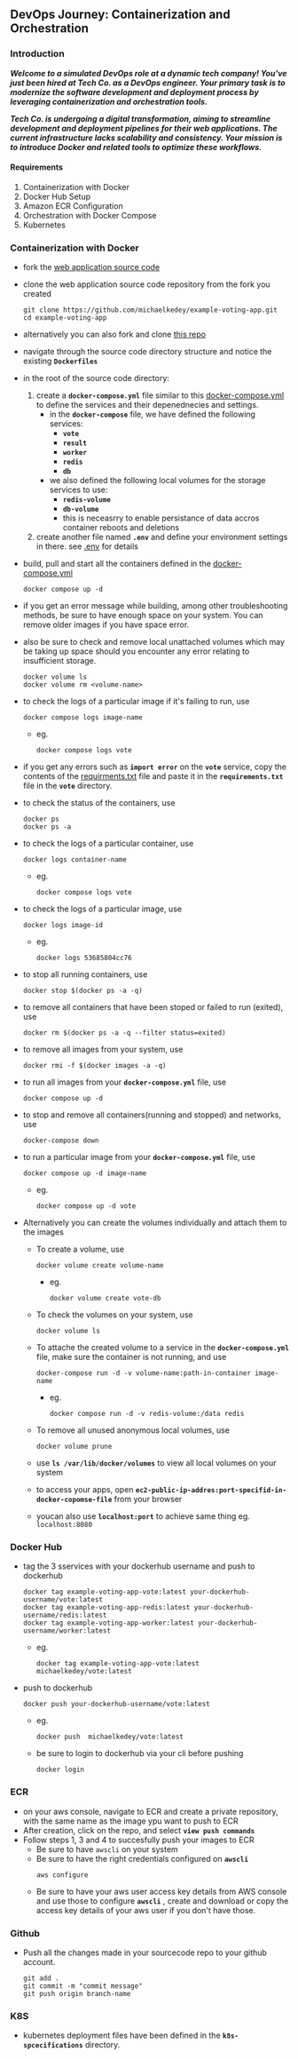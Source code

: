 ## DevOps Journey: Containerization and Orchestration
### Introduction
***Welcome to a simulated DevOps role at a dynamic tech company! You've just been hired at Tech Co. as a DevOps engineer. Your primary task is to modernize the software development and deployment process by leveraging containerization and orchestration tools.***   

***Tech Co. is undergoing a digital transformation, aiming to streamline development and deployment pipelines for their web applications. The current infrastructure lacks scalability and consistency. Your mission is to introduce Docker and related tools to optimize these workflows.***

#### Requirements
1. Containerization with Docker
2. Docker Hub Setup
3. Amazon ECR Configuration
4. Orchestration with Docker Compose
5. Kubernetes

### Containerization with Docker
- fork the [web application source code](https://github.com/JOMACS-IT/example-voting-app/fork)
- clone the web application source code repository from the fork you created
  ```
  git clone https://github.com/michaelkedey/example-voting-app.git
  cd example-voting-app
  ```
- alternatively you can also fork and clone [this repo](https://github.com/nuviagithub/example-voting-app/fork)

- navigate through the source code directory structure and notice the existing **`Dockerfiles`**
- in the root of the source code directory:
    1. create a **`docker-compose.yml`** file similar to this [docker-compose.yml](assignment_resources/docker-compose.yaml) to define the services and their depenednecies and settings.
        - in the **`docker-compose`** file, we have defined the following services:
            - **`vote`**
            - **`result`**
            - **`worker`**
            - **`redis`**
            - **`db`**
        -  we also defined the following local volumes for the storage services to use:
            - **`redis-volume`**
            - **`db-volume`**
            - this is neceasrry to enable persistance of data accros container reboots and deletions
    2. create another file named **`.env`** and define your environment settings in there. see [.env](assignment_resources/env) for details
- build, pull and start all the containers defined in the [docker-compose.yml](assignment_resources/docker-compose.yml)
  ```
  docker compose up -d
  ```
- if you get an error message while building, among other troubleshooting methods, be sure to have enough space on your system. You can remove older images if you have space error.
- also be sure to check and remove local unattached volumes which may be taking up space should you encounter any error relating to insufficient storage.
    ```
    docker volume ls
    docker volume rm <volume-name>
    ```
- to check the logs of a particular image if it's failing to run, use 
    ```
    docker compose logs image-name
    ``` 
    - eg. 
        ```
        docker compose logs vote
        ```
- if you get any errors such as **`import error`** on the **`vote`** service, copy the contents of the [requirments.txt](assignment_resources/requirments.txt) file and paste it in the **`requirements.txt`** file in the **`vote`** directory.
- to check the status of the containers, use 
    ```
    docker ps
    docker ps -a
    ``` 
- to check the logs of a particular container, use 
    ```
    docker logs container-name
    ```
    - eg.
        ```
        docker compose logs vote
        ```

- to check the logs of a particular image, use 
    ```
    docker logs image-id
    ```
    - eg.
        ```
        docker logs 53685804cc76 
        ```

- to stop all running containers, use 
    ```
    docker stop $(docker ps -a -q)
    ``` 
- to remove all containers that have been stoped or failed to run (exited), use 
    ```
    docker rm $(docker ps -a -q --filter status=exited)
    ``` 
- to remove all images from your system, use 
    ```
    docker rmi -f $(docker images -a -q)
    ``` 
- to run all images from your **`docker-compose.yml`** file, use 
    ```
    docker compose up -d
    ``` 
- to stop and remove all containers(running and stopped) and networks, use
    ```
    docker-compose down
    ```

- to run a particular image from your **`docker-compose.yml`** file, use 
    ```
    docker compose up -d image-name
    ``` 
    - eg.
        ```
        docker compose up -d vote
        ```

- Alternatively you can create the volumes individually and attach them to the images
    - To create a volume, use 
        ```
        docker volume create volume-name
        ```
        - eg.
            ```
            docker volume create vote-db
            ```
        
    - To check the volumes on your system, use 
        ```
        docker volume ls
        ```
    - To attache the created volume to a service in the **`docker-compose.yml`** file, make sure the container is not running, and use
        ```
        docker-compose run -d -v volume-name:path-in-container image-name
        ```
        - eg.
            ```
            docker compose run -d -v redis-volume:/data redis
            ```

    - To remove all unused anonymous local volumes, use
        ```
        docker volume prune
        ```
    - use **`ls /var/lib/docker/volumes`** to view all local volumes on your system
    - to access your apps, open **`ec2-public-ip-addres:port-specifid-in-docker-copomse-file`** from your browser
    - youcan also use **`localhost:port`** to achieve same thing
        eg.
            ```
            localhost:8080
            ```

### Docker Hub
- tag the 3 sservices with your dockerhub username and push to dockerhub
    ```
    docker tag example-voting-app-vote:latest your-dockerhub-username/vote:latest
    docker tag example-voting-app-redis:latest your-dockerhub- username/redis:latest
    docker tag example-voting-app-worker:latest your-dockerhub-username/worker:latest
    ```
    - eg.
        ```
        docker tag example-voting-app-vote:latest michaelkedey/vote:latest
        ``` 
- push to dockerhub
    ```
    docker push your-dockerhub-username/vote:latest
    ```
    - eg.
        ```
        docker push  michaelkedey/vote:latest
        ```
    - be sure to login to dockerhub via your cli before pushing
        ```
        docker login
        ```

### ECR
- on your aws console, navigate to ECR and create a private repository, with the same name as the image ypu want to push to ECR
- After creation, click on the repo, and select **`view push commands`**
- Follow steps 1, 3 and 4 to succesfully push your images to ECR
    - Be sure to have `awscli` on your system
    - Be sure to have the right credentials configured on **`awscli`**
        ```
        aws configure
        ```
    - Be sure to have your aws user access key details from AWS console and use those to configure **`awscli`** , create and download or copy the access key details of your aws user if you don't have those.


### Github 
- Push all the changes made in your sourcecode repo to your github account.
    ```
    git add .
    git commit -m "commit message"
    git push origin branch-name
    ```

### K8S
- kubernetes deployment files have been defined in the **`k8s-spcecifications`** directory.
